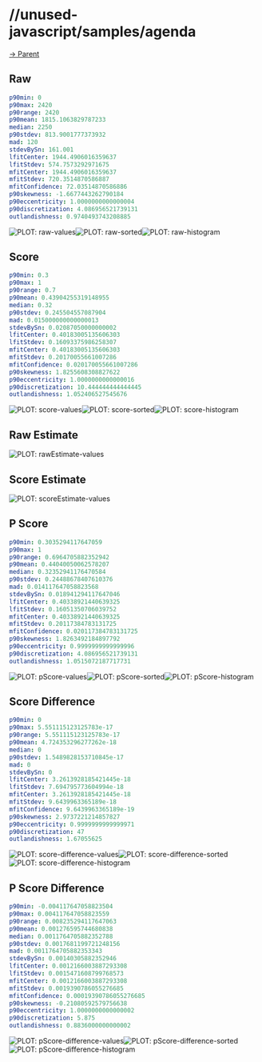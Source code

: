 
# //unused-javascript/samples/agenda

[→ Parent](../..)


## Raw


```yaml
p90min: 0
p90max: 2420
p90range: 2420
p90mean: 1815.1063829787233
median: 2250
p90stdev: 813.9001777373932
mad: 120
stdevBySn: 161.001
lfitCenter: 1944.4906016359637
lfitStdev: 574.7573292971675
mfitCenter: 1944.4906016359637
mfitStdev: 720.3514870586887
mfitConfidence: 72.03514870586886
p90skewness: -1.6677443262790184
p90eccentricity: 1.0000000000000004
p90discretization: 4.086956521739131
outlandishness: 0.9740493743208885

```

![PLOT: raw-values](./raw/values.svg)![PLOT: raw-sorted](./raw/sorted.svg)![PLOT: raw-histogram](./raw/histogram.svg)
## Score


```yaml
p90min: 0.3
p90max: 1
p90range: 0.7
p90mean: 0.43904255319148955
median: 0.32
p90stdev: 0.245504557087904
mad: 0.015000000000000013
stdevBySn: 0.02087050000000002
lfitCenter: 0.40183005135606303
lfitStdev: 0.16093375986258307
mfitCenter: 0.40183005135606303
mfitStdev: 0.20170055661007286
mfitConfidence: 0.020170055661007286
p90skewness: 1.8255608308827622
p90eccentricity: 1.0000000000000016
p90discretization: 10.444444444444445
outlandishness: 1.052406527545676

```

![PLOT: score-values](./score/values.svg)![PLOT: score-sorted](./score/sorted.svg)![PLOT: score-histogram](./score/histogram.svg)
## Raw Estimate

![PLOT: rawEstimate-values](./rawEstimate/values.svg)
## Score Estimate

![PLOT: scoreEstimate-values](./scoreEstimate/values.svg)
## P Score


```yaml
p90min: 0.3035294117647059
p90max: 1
p90range: 0.6964705882352942
p90mean: 0.44040050062578207
median: 0.32352941176470584
p90stdev: 0.24488678407610376
mad: 0.014117647058823568
stdevBySn: 0.018941294117647046
lfitCenter: 0.40338921440639325
lfitStdev: 0.16051350706039752
mfitCenter: 0.40338921440639325
mfitStdev: 0.20117384783131725
mfitConfidence: 0.020117384783131725
p90skewness: 1.8263492184897792
p90eccentricity: 0.9999999999999996
p90discretization: 4.086956521739131
outlandishness: 1.0515072187717731

```

![PLOT: pScore-values](./pScore/values.svg)![PLOT: pScore-sorted](./pScore/sorted.svg)![PLOT: pScore-histogram](./pScore/histogram.svg)
## Score Difference


```yaml
p90min: 0
p90max: 5.551115123125783e-17
p90range: 5.551115123125783e-17
p90mean: 4.724353296277262e-18
median: 0
p90stdev: 1.5489828153710845e-17
mad: 0
stdevBySn: 0
lfitCenter: 3.2613928185421445e-18
lfitStdev: 7.694795773604994e-18
mfitCenter: 3.2613928185421445e-18
mfitStdev: 9.6439963365189e-18
mfitConfidence: 9.6439963365189e-19
p90skewness: 2.9737221214857827
p90eccentricity: 0.9999999999999971
p90discretization: 47
outlandishness: 1.67055625

```

![PLOT: score-difference-values](./score-difference/values.svg)![PLOT: score-difference-sorted](./score-difference/sorted.svg)![PLOT: score-difference-histogram](./score-difference/histogram.svg)
## P Score Difference


```yaml
p90min: -0.004117647058823504
p90max: 0.004117647058823559
p90range: 0.008235294117647063
p90mean: 0.001276595744680838
median: 0.0011764705882352788
p90stdev: 0.0017681199721248156
mad: 0.0011764705882353343
stdevBySn: 0.00140305882352946
lfitCenter: 0.0012166003887293308
lfitStdev: 0.0015471608799768573
mfitCenter: 0.0012166003887293308
mfitStdev: 0.0019390786055276685
mfitConfidence: 0.00019390786055276685
p90skewness: -0.21080592579756638
p90eccentricity: 1.0000000000000002
p90discretization: 5.875
outlandishness: 0.8836000000000002

```

![PLOT: pScore-difference-values](./pScore-difference/values.svg)![PLOT: pScore-difference-sorted](./pScore-difference/sorted.svg)![PLOT: pScore-difference-histogram](./pScore-difference/histogram.svg)
